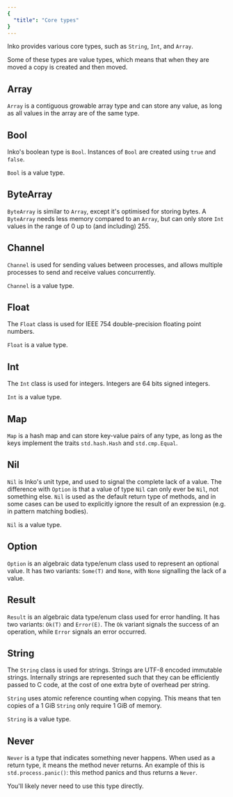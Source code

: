 ```yaml
---
{
  "title": "Core types"
}
---
```


Inko provides various core types, such as `String`, `Int`, and `Array`.

Some of these types are value types, which means that when they are moved a copy
is created and then moved.

## Array

`Array` is a contiguous growable array type and can store any value, as long as
all values in the array are of the same type.

## Bool

Inko's boolean type is `Bool`. Instances of `Bool` are created using `true` and
`false`.

`Bool` is a value type.

## ByteArray

`ByteArray` is similar to `Array`, except it's optimised for storing bytes. A
`ByteArray` needs less memory compared to an `Array`, but can only store `Int`
values in the range of 0 up to (and including) 255.

## Channel

`Channel` is used for sending values between processes, and allows multiple
processes to send and receive values concurrently.

`Channel` is a value type.

## Float

The `Float` class is used for IEEE 754 double-precision floating point numbers.

`Float` is a value type.

## Int

The `Int` class is used for integers. Integers are 64 bits signed integers.

`Int` is a value type.

## Map

`Map` is a hash map and can store key-value pairs of any type, as long as the
keys implement the traits `std.hash.Hash` and `std.cmp.Equal`.

## Nil

`Nil` is Inko's unit type, and used to signal the complete lack of a value. The
difference with `Option` is that a value of type `Nil` can only ever be `Nil`,
not something else. `Nil` is used as the default return type of methods, and in
some cases can be used to explicitly ignore the result of an expression (e.g. in
pattern matching bodies).

`Nil` is a value type.

## Option

`Option` is an algebraic data type/enum class used to represent an optional
value. It has two variants: `Some(T)` and `None`, with `None` signalling the
lack of a value.

## Result

`Result` is an algebraic data type/enum class used for error handling. It has
two variants: `Ok(T)` and `Error(E)`. The `Ok` variant signals the success of an
operation, while `Error` signals an error occurred.

## String

The `String` class is used for strings. Strings are UTF-8 encoded immutable
strings. Internally strings are represented such that they can be efficiently
passed to C code, at the cost of one extra byte of overhead per string.

`String` uses atomic reference counting when copying. This means that ten copies
of a 1 GiB `String` only require 1 GiB of memory.

`String` is a value type.

## Never

`Never` is a type that indicates something never happens. When used as a return
type, it means the method never returns. An example of this is
`std.process.panic()`: this method panics and thus returns a `Never`.

You'll likely never need to use this type directly.
